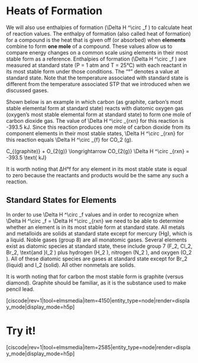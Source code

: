 <div style="float:right;margin:auto"><ebook-button title="Enthalpies of Formation" link="https://genchem.science.psu.edu/16-4-enthalpies-formation"></ebook-button></div>



# Heats of Formation

We will also use enthalpies of formation (<lrn-math>\Delta H ^\circ _f</lrn-math> ) to calculate heat of reaction values. The enthalpy of formation (also called heat of formation) for a compound is the heat that is given off (or absorbed) when **elements** combine to form **one mole** of a compound. These values allow us to compare energy changes on a common scale using elements in their most stable form as a reference. Enthalpies of formation (<lrn-math>\Delta H ^\circ _f</lrn-math> ) are measured at standard state (P = 1 atm and T = 25°C) with each reactant in its most stable form under those conditions. The “°” denotes a value at standard state. Note that the temperature associated with standard state is different from the temperature associated STP that we introduced when we discussed gases. 

Shown below is an example in which carbon (as graphite, carbon’s most stable elemental form at standard state) reacts with diatomic oxygen gas (oxygen’s most stable elemental form at standard state) to form one mole of carbon dioxide gas. The value of <lrn-math>\Delta H ^\circ _{rxn}</lrn-math>  for this reaction is -393.5 kJ. Since this reaction produces one mole of carbon dioxide from its component elements in their most stable states, <lrn-math>\Delta H ^\circ _{rxn}</lrn-math>  for this reaction equals <lrn-math>\Delta H ^\circ _{f}</lrn-math>  for <lrn-math>CO_2</lrn-math>  (g).

<lrn-math>C_{(graphite)} + O_{2(g)} \longrightarrow CO_{2(g)} \Delta H ^\circ _{rxn} = -393.5 \text{ kJ} </lrn-math> 

It is worth noting that ΔH°f for any element in its most stable state is equal to zero because the reactants and products would be the same any such a reaction. 

## Standard States for Elements

In order to use <lrn-math>\Delta H ^\circ _f</lrn-math>  values and in order to recognize when <lrn-math>\Delta H ^\circ _f</lrn-math>  = <lrn-math>\Delta H ^\circ _{rxn}</lrn-math>  we need to be able to determine whether an element is in its most stable form at standard state. All metals and metalloids are solids at standard state except for mercury (Hg), which is a liquid. Noble gases (group 8) are all monatomic gases. Several elements exist as diatomic species at standard state, these include group 7 (<lrn-math>F_2, Cl_2, Br_2, \text{and }I_2</lrn-math> ) plus hydrogen (<lrn-math>H_2</lrn-math> ), nitrogen (<lrn-math>N_2</lrn-math> ), and oxygen (<lrn-math>O_2</lrn-math> ). All of these diatomic species are gases at standard state except for <lrn-math>Br_2</lrn-math>  (liquid) and <lrn-math>I_2</lrn-math>  (solid). All other nonmetals are solids. 

It is worth noting that for carbon the most stable form is graphite (versus diamond). Graphite should be familiar, as it is the substance used to make pencil lead.

[ciscode|rev=1|tool=elmsmedia|item=4150|entity_type=node|render=display_mode|display_mode=h5p]

# Try it!

[ciscode|rev=1|tool=elmsmedia|item=2585|entity_type=node|render=display_mode|display_mode=h5p]

 
